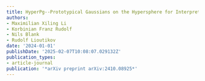 ```yaml
---
title: HyperPg--Prototypical Gaussians on the Hypersphere for Interpretable Deep Learning
authors:
- Maximilian Xiling Li
- Korbinian Franz Rudolf
- Nils Blank
- Rudolf Lioutikov
date: '2024-01-01'
publishDate: '2025-02-07T10:08:07.029132Z'
publication_types:
- article-journal
publication: '*arXiv preprint arXiv:2410.08925*'
---
```

